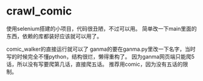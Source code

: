 # crawl_comic

使用selenium搭建的小项目，代码很丑陋，不过可以用。
简单改一下main里面的东西，依赖的库都装好应该就可以用了。

comic_walker的直接运行就可以了
ganma的要在ganma.py里改一下名字，当时写的时候完全不懂python，结构很烂，懒得重构了。
因为ganma网页端只能爬5话，所以没有写要爬第几话，直接爬五话。
推荐用comic，因为没有五话的限制。
